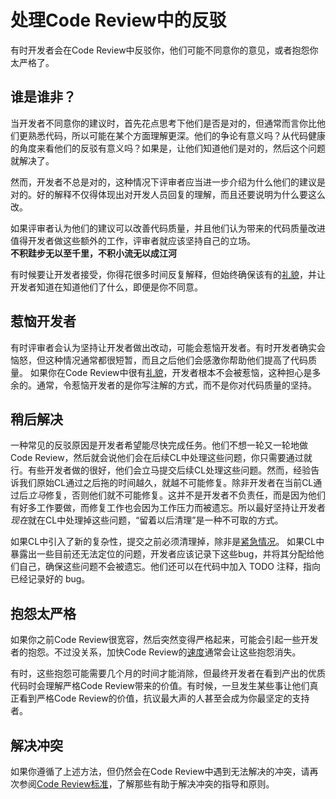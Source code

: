 # 处理Code Review中的反驳  

有时开发者会在Code Review中反驳你，他们可能不同意你的意见，或者抱怨你太严格了。   

## 谁是谁非？ 
当开发者不同意你的建议时，首先花点思考下他们是否是对的，但通常而言你比他们更熟悉代码，所以可能在某个方面理解更深。他们的争论有意义吗？从代码健康的角度来看他们的反驳有意义吗？如果是，让他们知道他们是对的，然后这个问题就解决了。  

然而，开发者不总是对的，这种情况下评审者应当进一步介绍为什么他们的建议是对的。好的解释不仅得体现出对开发人员回复的理解，而且还要说明为什么要这么改。   

如果评审者认为他们的建议可以改善代码质量，并且他们认为带来的代码质量改进值得开发者做这些额外的工作，评审者就应该坚持自己的立场。  
**不积跬步无以至千里，不积小流无以成江河**  

有时候要让开发者接受，你得花很多时间反复解释，但始终确保该有的[礼貌](comments.md#courtesy)，并让开发者知道在知道他们了什么，即便是你不同意。  

## 惹恼开发者

有时评审者会认为坚持让开发者做出改动，可能会惹恼开发者。有时开发者确实会恼怒，但这种情况通常都很短暂，而且之后他们会感激你帮助他们提高了代码质量。 如果你在Code Review中很有[礼貌](comments.md#courtesy)，开发者根本不会被惹恼，这种担心是多余的。通常，令惹恼开发者的是你写注解的方式，而不是你对代码质量的坚持。  

## 稍后解决

一种常见的反驳原因是开发者希望能尽快完成任务。他们不想一轮又一轮地做Code Review，然后就会说他们会在后续CL中处理这些问题，你只需要通过就行。有些开发者做的很好，他们会立马提交后续CL处理这些问题。然而，经验告诉我们原始CL通过之后拖的时间越久，就越不可能修复。除非开发者在当前CL通过后*立马*修复，否则他们就不可能修复。这并不是开发者不负责任，而是因为他们有好多工作要做，而修复工作也会因为工作压力而被遗忘。所以最好坚持让开发者*现在*就在CL中处理掉这些问题，“留着以后清理”是一种不可取的方式。  

如果CL中引入了新的复杂性，提交之前必须清理掉，除非是[紧急情况](../emergencies.md)。 如果CL中暴露出一些目前还无法定位的问题，开发者应该记录下这些bug，并将其分配给他们自己，确保这些问题不会被遗忘。他们还可以在代码中加入 TODO 注释，指向已经记录好的 bug。   

## 抱怨太严格

如果你之前Code Review很宽容，然后突然变得严格起来，可能会引起一些开发者的抱怨。不过没关系，加快Code Review的[速度](speed.md)通常会让这些抱怨消失。  

有时，这些抱怨可能需要几个月的时间才能消除，但最终开发者在看到产出的优质代码时会理解严格Code Review带来的价值。有时候，一旦发生某些事让他们真正看到严格Code Review的价值，抗议最大声的人甚至会成为你最坚定的支持者。  

## 解决冲突  

如果你遵循了上述方法，但仍然会在Code Review中遇到无法解决的冲突，请再次参阅[Code Review标准](standard.md)，了解那些有助于解决冲突的指导和原则。   

